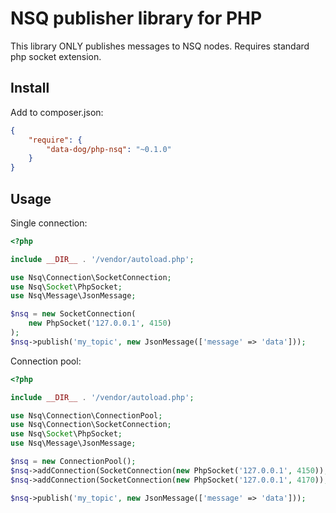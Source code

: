 # NSQ publisher library for PHP

This library ONLY publishes messages to NSQ nodes. Requires standard php socket extension.

## Install

Add to composer.json:

``` json
{
    "require": {
        "data-dog/php-nsq": "~0.1.0"
    }
}
```

## Usage

Single connection:

``` php
<?php

include __DIR__ . '/vendor/autoload.php';

use Nsq\Connection\SocketConnection;
use Nsq\Socket\PhpSocket;
use Nsq\Message\JsonMessage;

$nsq = new SocketConnection(
    new PhpSocket('127.0.0.1', 4150)
);
$nsq->publish('my_topic', new JsonMessage(['message' => 'data']));
```

Connection pool:

``` php
<?php

include __DIR__ . '/vendor/autoload.php';

use Nsq\Connection\ConnectionPool;
use Nsq\Connection\SocketConnection;
use Nsq\Socket\PhpSocket;
use Nsq\Message\JsonMessage;

$nsq = new ConnectionPool();
$nsq->addConnection(SocketConnection(new PhpSocket('127.0.0.1', 4150));
$nsq->addConnection(SocketConnection(new PhpSocket('127.0.0.1', 4170));

$nsq->publish('my_topic', new JsonMessage(['message' => 'data']));
```

